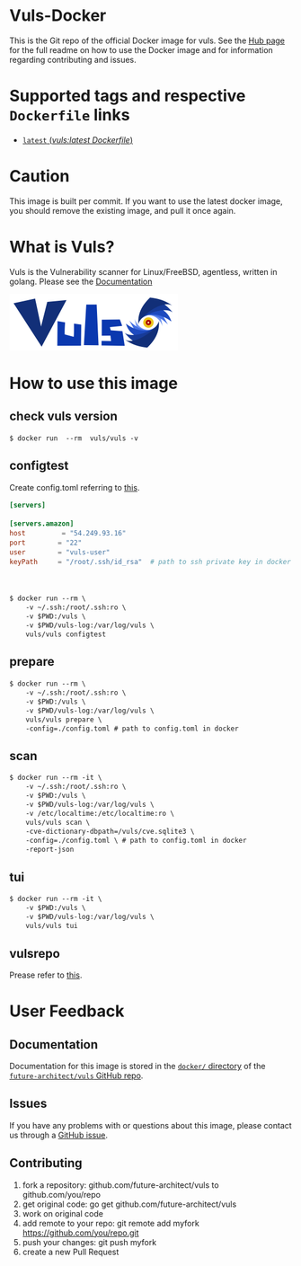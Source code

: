 # Vuls-Docker

This is the Git repo of the official Docker image for vuls.
See the [Hub page](https://hub.docker.com/r/vuls/vuls/) for the full readme on how to use the Docker image and for information regarding contributing and issues.

# Supported tags and respective `Dockerfile` links

- [`latest` (*vuls:latest Dockerfile*)](https://github.com/future-architect/vuls/blob/master/setup/docker/vuls/latest/Dockerfile)

# Caution

This image is built per commit.
If you want to use the latest docker image, you should remove the existing image, and pull it once again.

# What is Vuls?

Vuls is the Vulnerability scanner for Linux/FreeBSD, agentless, written in golang.
Please see the [Documentation](https://github.com/future-architect/vuls)

![logo](https://github.com/future-architect/vuls/blob/master/img/vuls_logo.png?raw=true)

# How to use this image

## check vuls version

```
$ docker run  --rm  vuls/vuls -v
```

## configtest

Create config.toml referring to [this](https://github.com/future-architect/vuls#configuration).

```toml
[servers]

[servers.amazon]
host         = "54.249.93.16"
port        = "22"
user        = "vuls-user"
keyPath     = "/root/.ssh/id_rsa"  # path to ssh private key in docker
```
　

```console
$ docker run --rm \
    -v ~/.ssh:/root/.ssh:ro \
    -v $PWD:/vuls \
    -v $PWD/vuls-log:/var/log/vuls \
    vuls/vuls configtest
```


## prepare

```console
$ docker run --rm \
    -v ~/.ssh:/root/.ssh:ro \
    -v $PWD:/vuls \
    -v $PWD/vuls-log:/var/log/vuls \
    vuls/vuls prepare \
    -config=./config.toml # path to config.toml in docker
```

## scan

```console
$ docker run --rm -it \
    -v ~/.ssh:/root/.ssh:ro \
    -v $PWD:/vuls \
    -v $PWD/vuls-log:/var/log/vuls \
    -v /etc/localtime:/etc/localtime:ro \
    vuls/vuls scan \
    -cve-dictionary-dbpath=/vuls/cve.sqlite3 \
    -config=./config.toml \ # path to config.toml in docker
    -report-json 
```

## tui

```console
$ docker run --rm -it \
    -v $PWD:/vuls \
    -v $PWD/vuls-log:/var/log/vuls \
    vuls/vuls tui 
```

## vulsrepo

Prease refer to [this](https://hub.docker.com/r/vuls/vulsrepo/).

# User Feedback

## Documentation

Documentation for this image is stored in the [`docker/` directory](https://github.com/future-architect/vuls/tree/master/setup/docker) of the [`future-architect/vuls` GitHub repo](https://github.com/future-architect/vuls). 

## Issues

If you have any problems with or questions about this image, please contact us through a [GitHub issue](https://github.com/future-architect/vuls/issues). 

## Contributing

1. fork a repository: github.com/future-architect/vuls to github.com/you/repo
1. get original code: go get github.com/future-architect/vuls
1. work on original code
1. add remote to your repo: git remote add myfork https://github.com/you/repo.git
1. push your changes: git push myfork
1. create a new Pull Request
